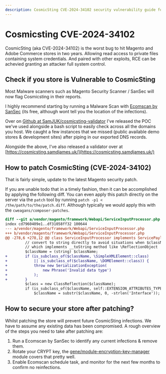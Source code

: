 ```yaml
---
description: CosmicSting CVE-2024-34102 security vulnerability guide for Magento and Adobe Commerce stores with detection and mitigation steps.
---
```

# Cosmicsting CVE-2024-34102
CosmicSting (aka CVE-2024-34102) is the worst bug to hit Magento and Adobe Commerce stores in two years. Allowing read access to private files containing system credentials. And paired with other exploits, RCE can be achevied granting an attacker full system control.



## Check if you store is Vulnerable to CosmicSting

Most Malware scanners such as Magento Security Scanner / SanSec will now flag Cosmicsting in their reports.

I highly recommend starting by running a Malware Scan with [Ecomscan by SanSec](https://sansec.io/#ecomscan) (its free, although wont tell you the location of the infections). 

Over on [Github at SamJUK/cosmicsting-validator](https://github.com/SamJUK/cosmicsting-validator) I've released the POC we've used alongside a bash script to easily check across all the domains you host. We caught a few instances that we missed (public available demo stores & development sites) after piping in our exported DNS records.

Alongside the above, I've also released a validator over at [https://cosmicsting.samdjames.uk/](https://cosmicsting.samdjames.uk/)

## How to patch CosmicSting (CVE-2024-34102)
That is fairly simple, update to the latest Magento security patch.

If you are unable todo that in a timely fashion, then it can be accomplished by applying the following diff. You can even apply this patch directly on the server via the `patch` tool by running `patch -p1 < /the/path/to/the/patch.diff`. Although typically we would apply this with the `cweagans/composer-patches`.

```diff
diff --git a/vendor/magento/framework/Webapi/ServiceInputProcessor.php b/vendor/magento/framework/Webapi/ServiceInputProcessor.php
index cd7960409e1..df31058ff32 100644
--- a/vendor/magento/framework/Webapi/ServiceInputProcessor.php
+++ b/vendor/magento/framework/Webapi/ServiceInputProcessor.php
@@ -278,6 +278,12 @@ class ServiceInputProcessor implements ServicePayloadConverterInterface, ResetAf
         // convert to string directly to avoid situations when $className is object
         // which implements __toString method like \ReflectionObject
         $className = (string) $className;
+        if (is_subclass_of($className, \SimpleXMLElement::class)
+            || is_subclass_of($className, \DOMElement::class)) {
+            throw new SerializationException(
+                new Phrase('Invalid data type')
+            );
+        }
         $class = new ClassReflection($className);
         if (is_subclass_of($className, self::EXTENSION_ATTRIBUTES_TYPE)) {
             $className = substr($className, 0, -strlen('Interface'));
```

## How to secure your store after patching?
Whilst patching the store will prevent future CosmicSting infections. We have to assume any existing data has been compromised. A rough overview of the steps you need to take after patching are:

1. Run a Ecomscan by SanSec to identify any current infections & remove them.
2. Rotate your CRYPT key, the [gene/module-encryption-key-manager](https://github.com/genecommerce/module-encryption-key-manager) module covers that pretty well.
3. Enable Ecomscan schedule task, and monitor for the next few months to confirm no reinfections.

